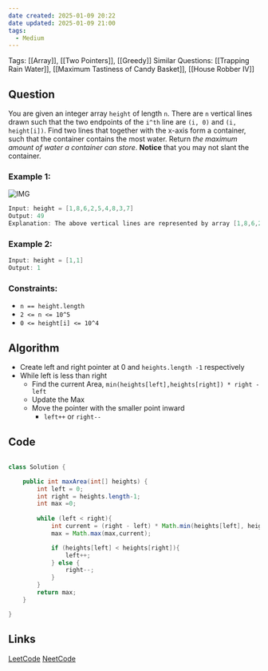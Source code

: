 ```yaml
---
date created: 2025-01-09 20:22
date updated: 2025-01-09 21:00
tags:
  - Medium
---
```


Tags: [[Array]], [[Two Pointers]], [[Greedy]]
Similar Questions: [[Trapping Rain Water]], [[Maximum Tastiness of Candy Basket]], [[House Robber IV]]

## Question

You are given an integer array `height` of length `n`. There are `n` vertical lines drawn such that the two endpoints of the `i^th` line are `(i, 0)` and `(i, height[i])`.
Find two lines that together with the x-axis form a container, such that the container contains the most water.
Return _the maximum amount of water a container can store_.
**Notice** that you may not slant the container.

### Example 1:

![IMG](https://s3-lc-upload.s3.amazonaws.com/uploads/2018/07/17/question_11.jpg)

```java
Input: height = [1,8,6,2,5,4,8,3,7]
Output: 49
Explanation: The above vertical lines are represented by array [1,8,6,2,5,4,8,3,7]. In this case, the max area of water (blue section) the container can contain is 49.
```

### Example 2:

```java
Input: height = [1,1]
Output: 1
```

### Constraints:

- `n == height.length`
- `2 <= n <= 10^5`
- `0 <= height[i] <= 10^4`

## Algorithm

- Create left and right pointer at 0 and `heights.length -1` respectively 
- While left is less than right 
	- Find the current Area, `min(heights[left],heights[right]) * right - left`
	- Update the Max 
	- Move the pointer with the smaller point inward 
		- `left++` or `right--`

## Code

```java 

class Solution {

    public int maxArea(int[] heights) {
        int left = 0;
        int right = heights.length-1;
        int max =0;
        
        while (left < right){
            int current = (right - left) * Math.min(heights[left], heights[right]);
            max = Math.max(max,current);

            if (heights[left] < heights[right]){
                left++;
            } else {
                right--;
            }
        }
        return max;
    }

}
```

## Links

[LeetCode](https://leetcode.com/problems/container-with-most-water/description/)
[NeetCode](https://neetcode.io/problems/max-water-container)